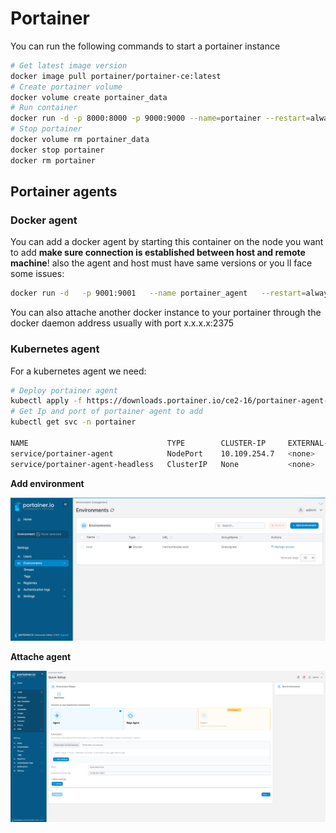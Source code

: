 # Portainer
You can run the following commands to start a portainer instance
```sh
# Get latest image version
docker image pull portainer/portainer-ce:latest
# Create portainer volume
docker volume create portainer_data
# Run container
docker run -d -p 8000:8000 -p 9000:9000 --name=portainer --restart=always -v /var/run/docker.sock:/var/run/docker.sock -v portainer_data:/data portainer/portainer-ce:latest
# Stop portainer
docker volume rm portainer_data
docker stop portainer
docker rm portainer
```

## Portainer agents
### Docker agent
You can add a docker agent by starting this container on the node you want to add **make sure connection is established between host and remote machine**! also the agent and host must have same versions or you ll face some issues:
```sh
docker run -d   -p 9001:9001   --name portainer_agent   --restart=always   -v /var/run/docker.sock:/var/run/docker.sock   -v /var/lib/docker/volumes:/var/lib/docker/volumes   portainer/agent:2.16.0
```

You can also attache another docker instance to your portainer through the docker daemon address usually with port x.x.x.x:2375
### Kubernetes agent
For a kubernetes agent we need:
```sh
# Deploy portainer agent
kubectl apply -f https://downloads.portainer.io/ce2-16/portainer-agent-k8s-nodeport.yaml
# Get Ip and port of portainer agent to add
kubectl get svc -n portainer

NAME                               TYPE        CLUSTER-IP     EXTERNAL-IP   PORT(S)          AGE
service/portainer-agent            NodePort    10.109.254.7   <none>        9001:30778/TCP   67m
service/portainer-agent-headless   ClusterIP   None           <none>        <none>           67m
```
**Add environment**

<img src="../../.github/images/portainer/add-env.png">

**Attache agent**

<img src="../../.github/images/portainer/attache-cluster.png">
